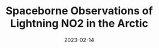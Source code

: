 ---
title: "Spaceborne Observations of Lightning NO2 in the Arctic"
date: 2023-02-14
pubtype: "1st-author"
featured: true
description: "<b>Xin Zhang</b>, Ronald van der A, Jieying Ding, Henk Eskes, Jos van Geffen, Yan Yin, Juliëtte Anema, Chris Vagasky, Jeff L. Lapierre, and Xiang Kuang <br> In: Environmental Science & Technology"
link: "https://doi.org/10.1021/acs.est.2c07988"
weight: 1
sitemap:
  priority : 0.8
outputs: "resume"
---